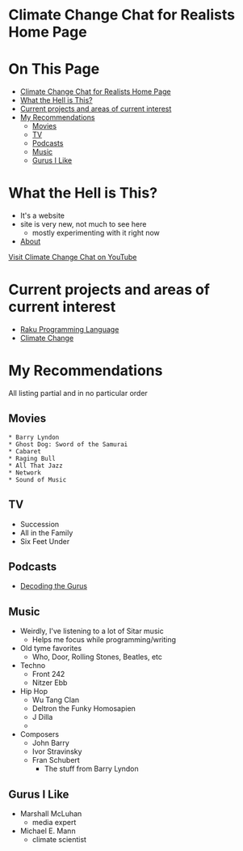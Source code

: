 # Climate Change Chat for Realists Home Page

# On This Page

- [Climate Change Chat for Realists Home Page](#climate-change-chat-for-realists-home-page)
- [What the Hell is This?](#what-the-hell-is-this)
- [Current projects and areas of current interest](#current-projects-and-areas-of-current-interest)
- [My Recommendations](#my-recommendations)
    - [Movies](#movies)
    - [TV](#tv)
    - [Podcasts](#podcasts)
    - [Music](#music)
    - [Gurus I Like](#gurus-i-like)

# What the Hell is This?
* It's a website
* site is very new, not much to see here 
    * mostly experimenting with it right now
* [About](about)
 
[Visit Climate Change Chat on YouTube](https://www.youtube.com/channel/UCV8Zw3AmSS6F8kBgxW7Ql9A/featured)
# Current projects and areas of current interest
* [Raku Programming Language](Raku-Programming-Language)
* [Climate Change](Climate-Change)

# My Recommendations

All listing partial and in no particular order

## Movies
    * Barry Lyndon
    * Ghost Dog: Sword of the Samurai
    * Cabaret
    * Raging Bull
    * All That Jazz
    * Network
    * Sound of Music

## TV
* Succession
* All in the Family
* Six Feet Under

## Podcasts
* [Decoding the Gurus](Decoding-the-Gurus)

## Music
* Weirdly, I've listening to a lot of Sitar music
    * Helps me focus while programming/writing 
* Old tyme favorites
    * Who, Door, Rolling Stones, Beatles, etc 
* Techno
    * Front 242 
    * Nitzer Ebb
* Hip Hop
    * Wu Tang Clan 
    * Deltron the Funky Homosapien
    * J Dilla
    * 
* Composers
    * John Barry 
    * Ivor Stravinsky
    * Fran Schubert
        * The stuff from Barry Lyndon 

## Gurus I Like
* Marshall McLuhan
    * media expert 
* Michael E. Mann
    * climate scientist 

